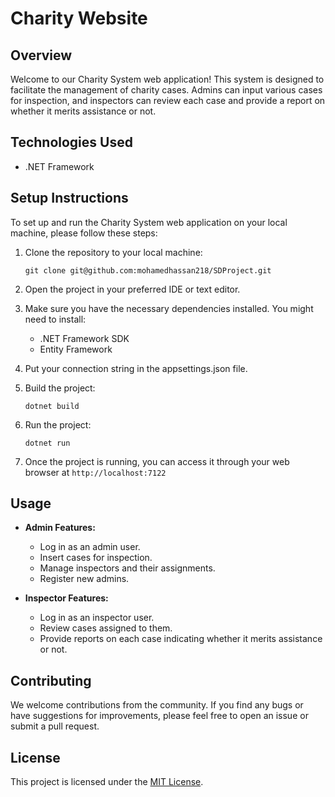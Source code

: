 # Charity Website

## Overview
Welcome to our Charity System web application! This system is designed to facilitate the management of charity cases. Admins can input various cases for inspection, and inspectors can review each case and provide a report on whether it merits assistance or not.

## Technologies Used
- .NET Framework

## Setup Instructions
To set up and run the Charity System web application on your local machine, please follow these steps:

1. Clone the repository to your local machine:

   ```
   git clone git@github.com:mohamedhassan218/SDProject.git
   ```

2. Open the project in your preferred IDE or text editor.

3. Make sure you have the necessary dependencies installed. You might need to install:
   - .NET Framework SDK
   - Entity Framework

4. Put your connection string in the appsettings.json file.

5. Build the project:

   ```
   dotnet build
   ```

6. Run the project:

   ```
   dotnet run
   ```

6. Once the project is running, you can access it through your web browser at `http://localhost:7122`

## Usage
- **Admin Features:**
  - Log in as an admin user.
  - Insert cases for inspection.
  - Manage inspectors and their assignments.
  - Register new admins.

- **Inspector Features:**
  - Log in as an inspector user.
  - Review cases assigned to them.
  - Provide reports on each case indicating whether it merits assistance or not.

## Contributing
We welcome contributions from the community. If you find any bugs or have suggestions for improvements, please feel free to open an issue or submit a pull request.

## License
This project is licensed under the [MIT License](LICENSE).
